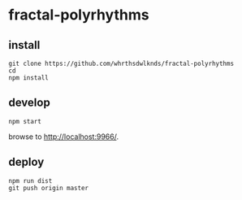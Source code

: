 # fractal-polyrhythms

## install

```
git clone https://github.com/whrthsdwlknds/fractal-polyrhythms
cd
npm install
```

## develop

```
npm start
```

browse to <http://localhost:9966/>.

## deploy

```
npm run dist
git push origin master
```
